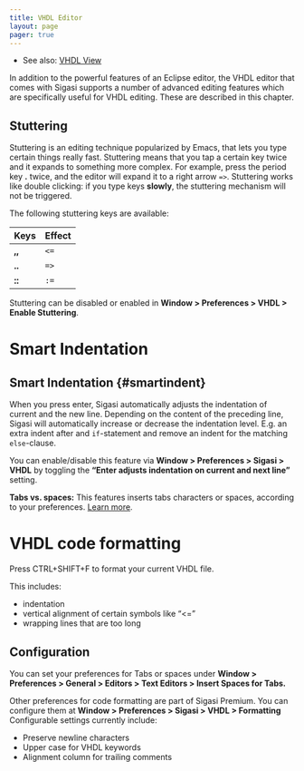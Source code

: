 ```yaml
---
title: VHDL Editor
layout: page 
pager: true
---
```


-   See also: [VHDL View](/manual/editor-view)

In addition to the powerful features of an Eclipse editor, the VHDL
editor that comes with Sigasi supports a number of advanced editing
features which are specifically useful for VHDL editing. These are
described in this chapter.

Stuttering
----------

Stuttering is an editing technique popularized by Emacs, that lets you
type certain things really fast. Stuttering means that you tap a certain
key twice and it expands to something more complex. For example, press
the period key **.** twice, and the editor will expand it to a right
arrow `=>`. Stuttering works like double clicking: if you type keys
**slowly**, the stuttering mechanism will not be triggered.

The following stuttering keys are available:

Keys           | Effect
-------------- | ------------
**,,**    | `<=`
**..**    | `=>`
**::**    | `:=`

Stuttering can be disabled or enabled in **Window \> Preferences \> VHDL \> Enable Stuttering**.

Smart Indentation
=================

Smart Indentation {#smartindent}
-----------------

When you press enter, Sigasi automatically adjusts the indentation of
current and the new line. Depending on the content of the preceding
line, Sigasi will automatically increase or decrease the indentation
level. E.g. an extra indent after and `if`-statement and remove an
indent for the matching `else`-clause.

You can enable/disable this feature via **Window \> Preferences \>
Sigasi \> VHDL** by toggling the **“Enter adjusts indentation on current
and next line”** setting.

**Tabs vs. spaces:** This features inserts tabs characters or spaces,
according to your preferences. [Learn
more](http://support.sigasi.com/Knowledgebase/Article/View/45).

<!--
<a href="//fast.wistia.net/embed/iframe/asr4pf7p8e?popover=true" class="wistia-popover[height=533,playerColor=7b796a,width=800]"><img src="https://embed-ssl.wistia.com/deliveries/85b4fd88af9a4430f70df330bb8409bc8557da2f.jpg?image_play_button=true&image_play_button_color=7b796ae0&image_crop_resized=200x133" alt="" /></a>

<script charset="ISO-8859-1" src="//fast.wistia.com/assets/external/popover-v1.js">
</script>
-->

VHDL code formatting
====================

Press CTRL+SHIFT+F to format your current VHDL file.

This includes:

* indentation
* vertical alignment of certain symbols like “<=”
* wrapping lines that are too long

Configuration
-------------

You can set your preferences for Tabs or spaces under **Window \>
Preferences \> General \> Editors \> Text Editors \> Insert Spaces for
Tabs.**

Other preferences for code formatting are part of Sigasi Premium. You
can configure them at **Window \> Preferences \> Sigasi \> VHDL \>
Formatting**
Configurable settings currently include:

-   Preserve newline characters
-   Upper case for VHDL keywords
-   Alignment column for trailing comments

